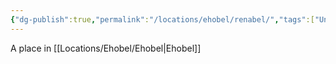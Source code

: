 ```yaml
---
{"dg-publish":true,"permalink":"/locations/ehobel/renabel/","tags":["Undiscovered"],"updated":"2025-03-01T21:15:50.674+00:00"}
---
```


A place in [[Locations/Ehobel/Ehobel\|Ehobel]]